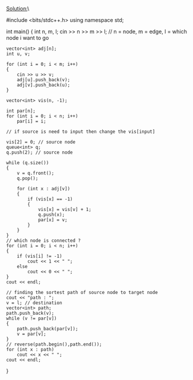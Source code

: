 [Solution:](https://ideone.com/HUOKMp)\


#include <bits/stdc++.h>
using namespace std;

int main()
{
    int n, m, l;
    cin >> n >> m >> l; // n = node, m = edge, l = which node i want to go

    vector<int> adj[n];
    int u, v;

    for (int i = 0; i < m; i++)
    {
        cin >> u >> v;
        adj[u].push_back(v);
        adj[v].push_back(u);
    }

    vector<int> vis(n, -1);

    int par[n];
    for (int i = 0; i < n; i++)
        par[i] = i;

    // if source is need to input then change the vis[input]

    vis[2] = 0; // source node
    queue<int> q;
    q.push(2); // source node

    while (q.size())
    {
        v = q.front();
        q.pop();

        for (int x : adj[v])
        {
            if (vis[x] == -1)
            {
                vis[x] = vis[v] + 1;
                q.push(x);
                par[x] = v;
            }
        }
    }
    // which node is connected ?
    for (int i = 0; i < n; i++)
    {
        if (vis[i] != -1)
            cout << 1 << " ";
        else
            cout << 0 << " ";
    }
    cout << endl;

    // finding the sortest path of source node to target node
    cout << "path : ";
    v = l; // destination
    vector<int> path;
    path.push_back(v);
    while (v != par[v])
    {
        path.push_back(par[v]);
        v = par[v];
    }
    // reverse(path.begin(),path.end());
    for (int x : path)
        cout << x << " ";
    cout << endl;
}